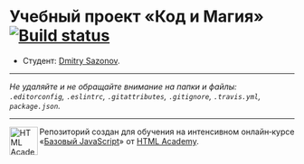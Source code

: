 # Учебный проект «Код и Магия» [![Build status][travis-image]][travis-url]

* Студент: [Dmitry Sazonov](https://up.htmlacademy.ru/javascript/11/user/424561).

---

_Не удаляйте и не обращайте внимание на папки и файлы:_<br>
_`.editorconfig`, `.eslintrc`, `.gitattributes`, `.gitignore`, `.travis.yml`, `package.json`._

---

<a href="https://htmlacademy.ru/intensive/javascript"><img align="left" width="50" height="50" title="HTML Academy" src="https://up.htmlacademy.ru/static/img/intensive/javascript/logo-for-github.svg"></a>

Репозиторий создан для обучения на интенсивном онлайн‑курсе «[Базовый JavaScript](https://htmlacademy.ru/intensive/javascript)» от [HTML Academy](https://htmlacademy.ru).

[travis-image]: https://travis-ci.org/htmlacademy-javascript/424561-code-and-magick.svg?branch=master
[travis-url]: https://travis-ci.org/htmlacademy-javascript/424561-code-and-magick
